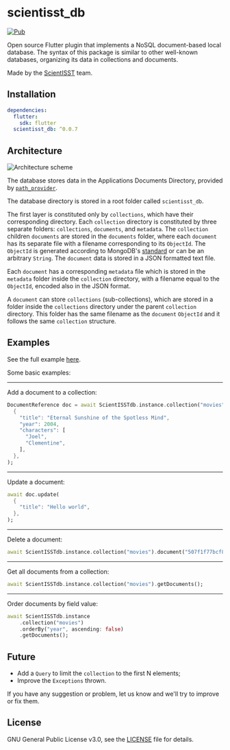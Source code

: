 # scientisst_db

[![Pub](https://img.shields.io/pub/v/scientisst_db.svg)](https://pub.dev/packages/scientisst_db)

Open source Flutter plugin that implements a NoSQL document-based local database.
The syntax of this package is similar to other well-known databases, organizing its data in collections and documents.

Made by the [ScientISST](https://scientisst.com) team.

## Installation

```yaml
dependencies:
  flutter:
    sdk: flutter
  scientisst_db: ^0.0.7
```

## Architecture

![Architecture scheme](https://raw.githubusercontent.com/scientisst/scientisst_db/master/doc/scientisst_db_scheme.png)

The database stores data in the Applications Documents Directory, provided by [`path_provider`](https://pub.dev/packages/path_provider).

The database directory is stored in a root folder called `scientisst_db`.

The first layer is constituted only by `collections`, which have their corresponding directory. Each `collection` directory is constituted by three separate folders: `collections`, `documents`, and `metadata`. The `collection` children `documents` are stored in the `documents` folder, where each `document` has its separate file with a filename corresponding to its `ObjectId`. The `ObjectId` is generated according to MongoDB's [standard](https://docs.mongodb.com/manual/reference/method/ObjectId/) or can be an arbitrary `String`. The `document` data is stored in a JSON formatted text file.

Each `document` has a corresponding `metadata` file which is stored in the `metadata` folder inside the `collection` directory, with a filename equal to the `ObjectId`, encoded also in the JSON format.

A `document` can store `collections` (sub-collections), which are stored in a folder inside the `collections` directory under the parent `collection` directory. This folder has the same filename as the `document` `ObjectId` and it follows the same `collection` structure.

## Examples

See the full example [here](https://github.com/scientisst/scientisst_db/blob/master/example/example.dart).

Some basic examples:

---

Add a document to a collection:

```dart
DocumentReference doc = await ScientISSTdb.instance.collection("movies").add(
  {
    "title": "Eternal Sunshine of the Spotless Mind",
    "year": 2004,
    "characters": [
      "Joel",
      "Clementine",
    ],
  },
);
```

---

Update a document:

```dart
await doc.update(
  {
    "title": "Hello world",
  },
);
```

---

Delete a document:

```dart
await ScientISSTdb.instance.collection("movies").document("507f1f77bcf86cd7994ca120").delete();
```

---

Get all documents from a collection:

```dart
await ScientISSTdb.instance.collection("movies").getDocuments();
```

---

Order documents by field value:

```dart
await ScientISSTdb.instance
    .collection("movies")
    .orderBy("year", ascending: false)
    .getDocuments();
```

## Future

- Add a `Query` to limit the `collection` to the first N elements;
- Improve the `Exceptions` thrown.

If you have any suggestion or problem, let us know and we'll try to improve or fix them.

## License

GNU General Public License v3.0, see the [LICENSE](https://github.com/scientisst/scientisst_db/tree/master/LICENSE) file for details.
